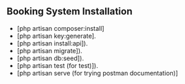 

## Booking System Installation
- [php artisan composer:install]
- [php artisan key:generate].
- [php artisan install:api]).
- [php artisan migrate]).
- [php artisan db:seed]).
- [php artisan test  (for test)]).
- [php artisan serve (for trying postman documentation)]


